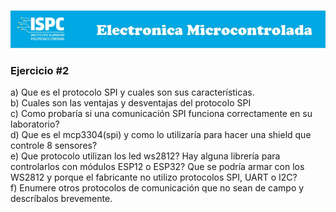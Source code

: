 ![logo](/assets/encabezado.png)

### Ejercicio #2

a) Que es el protocolo SPI y cuales son sus características.  
b) Cuales son las ventajas y desventajas del protocolo SPI  
c) Como probaría si una comunicación SPI funciona correctamente en su laboratorio?  
d) Que es el mcp3304(spi) y como lo utilizaría para hacer una shield que controle 8 sensores?  
e) Que protocolo utilizan los led ws2812? Hay alguna librería para controlarlos con módulos ESP12 o ESP32? Que se podría armar con los WS2812 y porque el fabricante no utilizo protocolos SPI, UART o I2C?  
f) Enumere otros protocolos de comunicación que no sean de campo y descríbalos brevemente. 
